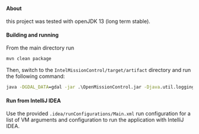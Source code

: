 #### About
this project was tested with openJDK 13 (long term stable).

#### Building and running
From the main directory run
```cmd 
mvn clean package
```
Then, switch to the `IntelMissionControl/target/artifact` directory and run the following command:
```cmd
java -DGDAL_DATA=gdal -jar .\OpenMissionControl.jar -Djava.util.logging.manager=org.apache.logging.log4j.jul.LogManager -Djogamp.gluegen.UseTempJarCache=false -Dprism.order=d3d -Dsun.java2d.d3d=false
```


#### Run from IntelliJ IDEA

Use the provided `.idea/runConfigurations/Main.xml` run configuration for a list of VM arguments and configuration to run the application with IntelliJ IDEA.